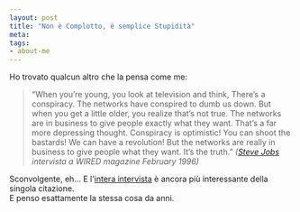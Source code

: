 ```yaml
--- 
layout: post
title: "Non è Complotto, è semplice Stupidità"
meta: 
tags: 
- about-me
---
```

Ho trovato qualcun altro che la pensa come me:

> “When you’re young, you look at television and think, There’s a conspiracy. The networks have conspired to dumb us down. But when you get a little older, you realize that’s not true. The networks are in business to give people exactly what they want. That’s a far more depressing thought. Conspiracy is optimistic! You can shoot the bastards! We can have a revolution! But the networks are really in business to give people what they want. It’s the truth.” *([Steve Jobs](http://en.wikiquote.org/wiki/Steve_Jobs) intervista a WIRED magazine February 1996)*  
  
Sconvolgente, eh... E l'[intera intervista](http://ifindkarma.typepad.com/relax/2004/11/ultimately_it_c.html) è ancora più interessante della singola citazione.  
E penso esattamente la stessa cosa da anni.
